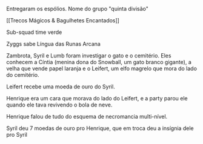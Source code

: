 Entregaram os espólios. Nome do grupo "quinta divisão"

[[Trecos Mágicos & Bagulhetes Encantados]]

Sub-squad time verde

Zyggs sabe Língua das Runas Arcana

Zambrota, Syril e Lumb foram investigar o gato e o cemitério. Eles conhecem a Cíntia (menina dona do Snowball, um gato branco gigante), a velha que vende papel laranja e o Leifert, um elfo magrelo que mora do lado do cemitério.

Leifert recebe uma moeda de ouro do Syril.

Henrique era um cara que morava do lado do Leifert, e a party parou ele quando ele tava revivendo o bola de neve.

Henrique falou de tudo do esquema de necromancia multi-nível.

Syril deu 7 moedas de ouro pro Henrique, que em troca deu a insígnia dele pro Syril
